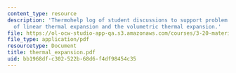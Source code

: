 ```yaml
---
content_type: resource
description: 'Thermohelp log of student discussions to support problem sets: Derivation
  of linear thermal expansion and the volumetric thermal expansion.'
file: https://ol-ocw-studio-app-qa.s3.amazonaws.com/courses/3-20-materials-at-equilibrium-sma-5111-fall-2003/bb1968dfc302522b68d6f4df98454c35_thermal_expansion.pdf
file_type: application/pdf
resourcetype: Document
title: thermal_expansion.pdf
uid: bb1968df-c302-522b-68d6-f4df98454c35
---
```

